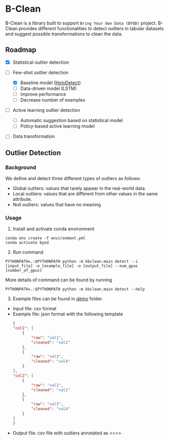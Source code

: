 # B-Clean

B-Clean is a library built to support `Bring Your Own Data (BYOD)` project. B-Clean provides different functionalities to detect outliers in tabular datasets and suggest possible transformations to clean the data.

## Roadmap
- [x] Statistical outlier detection
- [ ] Few-shot outlier detection
    - [x] Baseline model ([HoloDetect](https://arxiv.org/pdf/1904.02285.pdf))
    - [ ] Data-driven model (LSTM)
    - [ ] Improve performance
    - [ ] Decrease number of examples
- [ ] Active learning outlier detection
    - [ ] Automatic suggestion based on statistical model
    - [ ] Policy-based active learning model
- [ ] Data transformation


Outlier Detection
-----------------


### Background
We define and detect three different types of outliers as follows:
* Global outliers: values that rarely appear in the real-world data. 
* Local outliers: values that are different from other values in the same attribute. 
* Null outliers: values that have no meaning

### Usage
1. Install and activate  conda environment 
```
conda env create -f environment.yml
conda activate byod
```
2. Run command
```
PYTHONPATH=.:$PYTHONPATH python -m kbclean.main detect --i [input_file] -e [example_file] -o [output_file] --num_gpus [number_of_gpus] 
```

More details of command can be found by running
```
PYTHONPATH=.:$PYTHONPATH python -m kbclean.main detect --help
```

3. Example files can be found in [demo](demo) folder. 

- Input file: csv format
- Example file: json format with the following template
    ```json
    {
    "col1": [
        {
            "raw": "val1",
            "cleaned": "val2"
        },
        {
            "raw": "val3",
            "cleaned": "val4"
        }
    ],
    "col2": [
        {
            "raw": "val1",
            "cleaned": "val2"
        },
        {
            "raw": "val3",
            "cleaned": "val4"
        }
    ]
    }
    ```
- Output file: csv file with outliers annotated as <<<valuez>>>